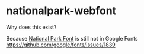# nationalpark-webfont

Why does this exist?

Because [National Park Font](https://nationalparktypeface.com/) is still not in Google Fonts https://github.com/google/fonts/issues/1839
